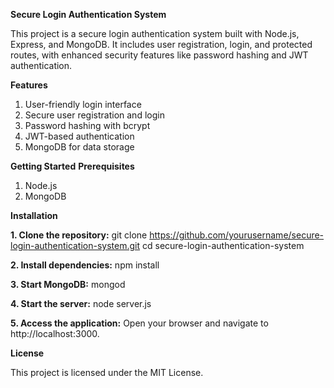**Secure Login Authentication System**

This project is a secure login authentication system built with Node.js, Express, and MongoDB. It includes user registration, login, and protected routes, with enhanced security features like password hashing and JWT authentication.

**Features**
1. User-friendly login interface
2. Secure user registration and login
3. Password hashing with bcrypt
4. JWT-based authentication
5. MongoDB for data storage

**Getting Started**
 **Prerequisites**
1. Node.js
2. MongoDB
   
**Installation**

**1. Clone the repository:**
     git clone https://github.com/yourusername/secure-login-authentication-system.git
     cd secure-login-authentication-system

**2. Install dependencies:**
     npm install

**3. Start MongoDB:**
     mongod

**4. Start the server:**
     node server.js

**5. Access the application:**
     Open your browser and navigate to http://localhost:3000.

**License**

This project is licensed under the MIT License.

